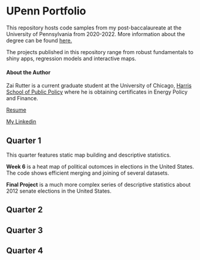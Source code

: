 # UPenn Portfolio
This repository hosts code samples from my post-baccalaureate at the University of Pennsylvania from 2020-2022. More information about the degree can be found <a href="https://lpsonline.sas.upenn.edu/academics/certificates/data-analytics">here.</a>

The projects published in this repository range from robust fundamentals to shiny apps, regression models and interactive maps. 

#### About the Author
Zai Rutter is a current graduate student at the University of Chicago, <a href="https://harris.uchicago.edu/"> Harris School of Public Policy</a> where he is obtaining certificates in Energy Policy and Finance. 

<a href="https://drive.google.com/file/d/1lFAVRzYsYeaMhBXWol5LmEa-hxn1yBsB/view?usp=sharing">Resume</a>

<a href="https://www.linkedin.com/in/zai-rutter/"> My Linkedin</a>
## Quarter 1
This quarter features static map building and descriptive statistics. 

<strong> Week 6</strong> is a heat map of political outomces in elections in the United States. The code shows efficient merging and joining of several datasets.

<strong> Final Project</strong> is a much more complex series of descriptive statistics about 2012 senate elections in the United States.
## Quarter 2
## Quarter 3
## Quarter 4
